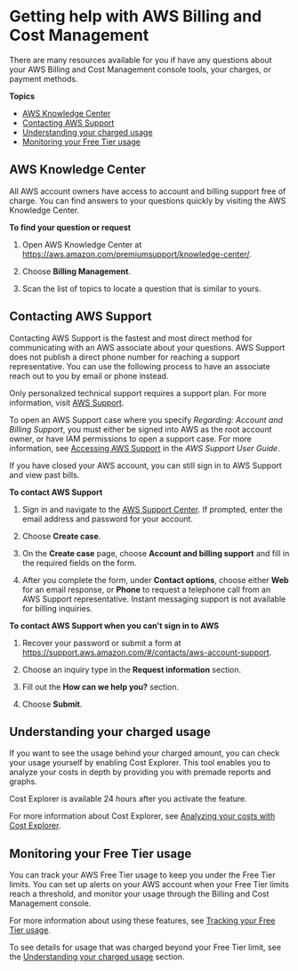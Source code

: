 # Getting help with AWS Billing and Cost Management<a name="billing-get-answers"></a>

There are many resources available for you if have any questions about your AWS Billing and Cost Management console tools, your charges, or payment methods\.

**Topics**
+ [AWS Knowledge Center](#billing-support-KC)
+ [Contacting AWS Support](#billing-support)
+ [Understanding your charged usage](#billing-support-usage)
+ [Monitoring your Free Tier usage](#billing-support-Free)

## AWS Knowledge Center<a name="billing-support-KC"></a>

All AWS account owners have access to account and billing support free of charge\. You can find answers to your questions quickly by visiting the AWS Knowledge Center\.

**To find your question or request**

1. Open AWS Knowledge Center at [https://aws\.amazon\.com/premiumsupport/knowledge\-center/](http://aws.amazon.com/premiumsupport/knowledge-center/)\.

1. Choose **Billing Management**\. 

1. Scan the list of topics to locate a question that is similar to yours\.

## Contacting AWS Support<a name="billing-support"></a>

Contacting AWS Support is the fastest and most direct method for communicating with an AWS associate about your questions\. AWS Support does not publish a direct phone number for reaching a support representative\. You can use the following process to have an associate reach out to you by email or phone instead\.

Only personalized technical support requires a support plan\. For more information, visit [AWS Support](https://aws.amazon.com/premiumsupport/)\.

To open an AWS Support case where you specify *Regarding: Account and Billing Support*, you must either be signed into AWS as the root account owner, or have IAM permissions to open a support case\. For more information, see [Accessing AWS Support](https://docs.aws.amazon.com/awssupport/latest/user/getting-started.html#accessing-support) in the *AWS Support User Guide*\.

If you have closed your AWS account, you can still sign in to AWS Support and view past bills\.

**To contact AWS Support**

1. Sign in and navigate to the [AWS Support Center](http://aws.amazon.com/support)\. If prompted, enter the email address and password for your account\. 

1. Choose **Create case**\. 

1. On the **Create case** page, choose **Account and billing support** and fill in the required fields on the form\. 

1. After you complete the form, under **Contact options**, choose either **Web** for an email response, or **Phone** to request a telephone call from an AWS Support representative\. Instant messaging support is not available for billing inquiries\. 

**To contact AWS Support when you can't sign in to AWS**

1. Recover your password or submit a form at [https://support\.aws\.amazon\.com/\#/contacts/aws\-account\-support](https://support.aws.amazon.com/#/contacts/aws-account-support )\.

1. Choose an inquiry type in the **Request information** section\. 

1. Fill out the **How can we help you?** section\.

1. Choose **Submit**\.

## Understanding your charged usage<a name="billing-support-usage"></a>

If you want to see the usage behind your charged amount, you can check your usage yourself by enabling Cost Explorer\. This tool enables you to analyze your costs in depth by providing you with premade reports and graphs\.

Cost Explorer is available 24 hours after you activate the feature\.

For more information about Cost Explorer, see [Analyzing your costs with Cost Explorer](ce-what-is.md)\.

## Monitoring your Free Tier usage<a name="billing-support-Free"></a>

You can track your AWS Free Tier usage to keep you under the Free Tier limits\. You can set up alerts on your AWS account when your Free Tier limits reach a threshold, and monitor your usage through the Billing and Cost Management console\.

For more information about using these features, see [Tracking your Free Tier usage](tracking-free-tier-usage.md)\.

To see details for usage that was charged beyond your Free Tier limit, see the [Understanding your charged usage](#billing-support-usage) section\.